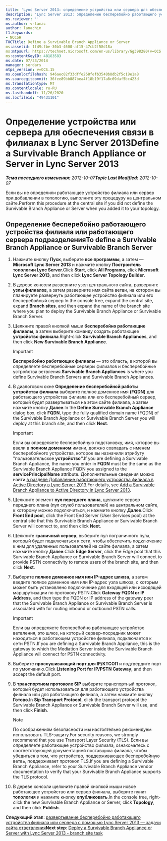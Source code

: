 ```yaml
---
title: 'Lync Server 2013: определение устройства или сервера для обеспечения связи в филиалах'
description: 'Lync Server 2013: определение бесперебойно работающего устройства филиала или сервера.'
ms.reviewer: ''
ms.author: v-lanac
author: lanachin
f1.keywords:
- NOCSH
TOCTitle: Define a Survivable Branch Appliance or Server
ms:assetid: 1f49cfbe-30b3-4600-af15-47cb2f58d18a
ms:mtpsurl: https://technet.microsoft.com/en-us/library/Gg398280(v=OCS.15)
ms:contentKeyID: 48183583
ms.date: 07/23/2014
manager: serdars
mtps_version: v=OCS.15
ms.openlocfilehash: 946aec82f33dffe268fefb3548b8db2f5c19e1a8
ms.sourcegitcommit: 36fee89bb887bea4f18b19f17a8c69daf5bc423d
ms.translationtype: MT
ms.contentlocale: ru-RU
ms.lasthandoff: 11/26/2020
ms.locfileid: "49431101"
---
```

# <a name="define-a-survivable-branch-appliance-or-server-in-lync-server-2013"></a><span data-ttu-id="97cd7-103">Определение устройства или сервера для обеспечения связи в филиалах в Lync Server 2013</span><span class="sxs-lookup"><span data-stu-id="97cd7-103">Define a Survivable Branch Appliance or Server in Lync Server 2013</span></span>

<div data-xmlns="http://www.w3.org/1999/xhtml">

<div class="topic" data-xmlns="http://www.w3.org/1999/xhtml" data-msxsl="urn:schemas-microsoft-com:xslt" data-cs="https://msdn.microsoft.com/">

<div data-asp="https://msdn2.microsoft.com/asp">



</div>

<div id="mainSection">

<div id="mainBody"><span data-ttu-id="97cd7-104">

<span> </span></span><span class="sxs-lookup"><span data-stu-id="97cd7-104">

<span> </span></span></span>

<span data-ttu-id="97cd7-105">_**Тема последнего изменения:** 2012-10-07_</span><span class="sxs-lookup"><span data-stu-id="97cd7-105">_**Topic Last Modified:** 2012-10-07_</span></span>

<span data-ttu-id="97cd7-106">Если вы не определили работающее устройство филиала или сервер при добавлении в топологию, выполните эту процедуру на центральном сайте.</span><span class="sxs-lookup"><span data-stu-id="97cd7-106">Perform this procedure at the central site if you did not define the Survivable Branch Appliance or Server when you added it to your topology.</span></span>

<div>

## <a name="to-define-a-survivable-branch-appliance-or-survivable-branch-server"></a><span data-ttu-id="97cd7-107">Определение бесперебойно работающего устройства филиала или работающего сервера подразделения</span><span class="sxs-lookup"><span data-stu-id="97cd7-107">To define a Survivable Branch Appliance or Survivable Branch Server</span></span>

1.  <span data-ttu-id="97cd7-108">Нажмите кнопку **Пуск**, выберите **все программы**, а затем — **Microsoft Lync Server 2013** и нажмите кнопку **Построитель топологии Lync Server**.</span><span class="sxs-lookup"><span data-stu-id="97cd7-108">Click **Start**, click **All Programs**, click **Microsoft Lync Server 2013**, and then click **Lync Server Topology Builder**.</span></span>

2.  <span data-ttu-id="97cd7-109">В дереве консоли разверните узел центрального сайта, разверните **узлы филиалов**, а затем разверните имя сайта ветви, на котором вы планируете развернуть работающее устройство филиала или его бесперебойный сервер.</span><span class="sxs-lookup"><span data-stu-id="97cd7-109">In the console tree, expand the central site, expand **Branch sites**, and then expand the name of the branch site where you plan to deploy the Survivable Branch Appliance or Survivable Branch Server.</span></span>

3.  <span data-ttu-id="97cd7-110">Щелкните правой кнопкой мыши **бесперебойно работающие филиалы**, а затем выберите команду создать работающее **устройство филиала**.</span><span class="sxs-lookup"><span data-stu-id="97cd7-110">Right-click **Survivable Branch Appliances**, and then click **New Survivable Branch Appliance**.</span></span>
    
    <div>
    

    > [!IMPORTANT]  
    > <span data-ttu-id="97cd7-111"><STRONG>Бесперебойно работающих филиалы</STRONG> — это область, в которой вы определяете бесперебойные серверы филиалов и бесперебойные устройства ветвления.</span><span class="sxs-lookup"><span data-stu-id="97cd7-111"><STRONG>Survivable Branch Appliances</STRONG> is where you define Survivable Branch Servers and Survivable Branch Appliances.</span></span>

    
    </div>

4.  <span data-ttu-id="97cd7-112">В диалоговом окне **Определение бесперебойной работы устройства филиала** выберите полное доменное имя **(FQDN)** для работающего устройства филиала или его бесперебойный сервер, который будет развертываться на этом сайте филиала, а затем нажмите кнопку **Далее**.</span><span class="sxs-lookup"><span data-stu-id="97cd7-112">In the **Define Survivable Branch Appliance** dialog box, click **FQDN**, type the fully qualified domain name (FQDN) of the Survivable Branch Appliance or Survivable Branch Server you will deploy at this branch site, and then click **Next**.</span></span>
    
    <div>
    

    > [!IMPORTANT]  
    > <span data-ttu-id="97cd7-113">Если вы определяете бесперебойную подстановку, имя, которое вы ввели в <STRONG>полном доменном</STRONG> имени, должно совпадать с именем бесперебойного устройства, которое вы назначили атрибуту "пользовательское <STRONG>устройство".</STRONG></span><span class="sxs-lookup"><span data-stu-id="97cd7-113">If you are defining a Survivable Branch Appliance, the name you enter in <STRONG>FQDN</STRONG> must be the same as the Survivable Branch Appliance FQDN you assigned to the <STRONG>servicePrincipalName</STRONG> attribute.</span></span> <span data-ttu-id="97cd7-114">Дополнительные сведения можно найти <A href="lync-server-2013-add-a-survivable-branch-appliance-to-active-directory.md">в разделе Добавление работающего устройства филиала в Active Directory в Lync Server 2013</A>.</span><span class="sxs-lookup"><span data-stu-id="97cd7-114">For details, see <A href="lync-server-2013-add-a-survivable-branch-appliance-to-active-directory.md">Add a Survivable Branch Appliance to Active Directory in Lync Server 2013</A>.</span></span>

    
    </div>

5.  <span data-ttu-id="97cd7-115">Щелкните элемент **пул переднего плана**, щелкните сервер переднего плана (пул служб пользователей) на центральном сайте, к которому можно подключиться, и нажмите кнопку **Далее**.</span><span class="sxs-lookup"><span data-stu-id="97cd7-115">Click **Front End pool**, click the Front End Server (User Services pool) at the central site that this Survivable Branch Appliance or Survivable Branch Server will connect to, and then click **Next**.</span></span>

6.  <span data-ttu-id="97cd7-116">Щелкните **граничный сервер**, выберите пул пограничного пула, который будет подключаться к сети, чтобы обеспечить подключение к ним для удаленных пользователей на сайте филиала, а затем нажмите кнопку **Далее**.</span><span class="sxs-lookup"><span data-stu-id="97cd7-116">Click **Edge Server**, click the Edge pool that this Survivable Branch Appliance or Survivable Branch Server will connect to provide PSTN connectivity to remote users of the branch site, and then click **Next**.</span></span>

7.  <span data-ttu-id="97cd7-117">Выберите **полное доменное имя или IP-адрес шлюза**, а затем введите полное доменное имя или IP-адрес узла шлюза, с которым может быть установлено подключение для входящей или исходящей маршрутизации по протоколу PSTN.</span><span class="sxs-lookup"><span data-stu-id="97cd7-117">Click **Gateway FQDN or IP Address**, and then type the FQDN or IP address of the gateway peer that the Survivable Branch Appliance or Survivable Branch Server is associated with for routing inbound or outbound PSTN calls.</span></span>
    
    <div>
    

    > [!IMPORTANT]  
    > <span data-ttu-id="97cd7-118">Если вы определяете бесперебойно работающее устройство ветвления, это шлюз, на который сервер-посредник может находиться в работающем устройстве филиала, подключается к сети PSTN.</span><span class="sxs-lookup"><span data-stu-id="97cd7-118">If you are defining a Survivable Branch Appliance, this is the gateway to which the Mediation Server inside the Survivable Branch Appliance will connect for PSTN connectivity.</span></span>

    
    </div>

8.  <span data-ttu-id="97cd7-119">Выберите **прослушивающий порт для IP/КТСОП** и подтвердите порт по умолчанию.</span><span class="sxs-lookup"><span data-stu-id="97cd7-119">Click **Listening Port for IP/PSTN Gateway**, and then accept the default port.</span></span>

9.  <span data-ttu-id="97cd7-120">В **транспортном протоколе SIP** выберите транспортный протокол, который будет использоваться для работающего устройства филиала или для работающего филиала, а затем нажмите кнопку **Готово**.</span><span class="sxs-lookup"><span data-stu-id="97cd7-120">In **Sip Transport Protocol**, click the transport protocol the Survivable Branch Appliance or Survivable Branch Server will use, and then click **Finish**.</span></span>
    
    <div>
    

    > [!NOTE]  
    > <span data-ttu-id="97cd7-121">По соображениям безопасности мы настоятельно рекомендуем использовать TLS-защиту.</span><span class="sxs-lookup"><span data-stu-id="97cd7-121">For security reasons, we strongly recommend that you use Transport Layer Security (TLS).</span></span> <span data-ttu-id="97cd7-122">Если вы определяете работающее устройство филиала, ознакомьтесь с соответствующей документацией поставщика филиала, чтобы убедиться в том, что устройство, поддерживающее бесперебойную ветвь, поддерживает протокол TLS.</span><span class="sxs-lookup"><span data-stu-id="97cd7-122">If you are defining a Survivable Branch Appliance, refer to your Survivable Branch Appliance vendor documentation to verify that your Survivable Branch Appliance supports the TLS protocol.</span></span>

    
    </div>

10. <span data-ttu-id="97cd7-123">В дереве консоли щелкните правой кнопкой мыши новое работающее устройство или сервер филиала, выберите пункт **топология** и нажмите кнопку **опубликовать**.</span><span class="sxs-lookup"><span data-stu-id="97cd7-123">In the console tree, right-click the new Survivable Branch Appliance or Server, click **Topology**, and then click **Publish**.</span></span>

<span data-ttu-id="97cd7-124">**Следующий этап**: [развертывание бесперебойно работающего устройства филиала или сервера с помощью Lync Server 2013 — задачи сайта ответвления](lync-server-2013-deploy-a-survivable-branch-appliance-or-server-branch-site-task.md)</span><span class="sxs-lookup"><span data-stu-id="97cd7-124">**Next step**: [Deploy a Survivable Branch Appliance or Server with Lync Server 2013 - branch site task](lync-server-2013-deploy-a-survivable-branch-appliance-or-server-branch-site-task.md)</span></span>

<span data-ttu-id="97cd7-125"></div>

</div>

<span> </span>

</div>

</div>

</span><span class="sxs-lookup"><span data-stu-id="97cd7-125"></div>

</div>

<span> </span>

</div>

</div>

</span></span></div>

